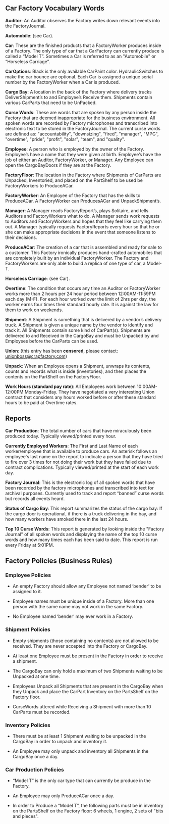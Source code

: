 ## Car Factory Vocabulary Words ##

**Auditor**:  An Auditor observes the Factory writes down relevant events into the FactoryJournal.

**Automobile**: (see Car).

**Car**: These are the finished products that a FactoryWorker produces inside of a Factory.  The only type of car that a CarFactory can currently produce is called a “Model T”.  Sometimes a Car is referred to as an "Automobile" or “Horseless Carriage”.

**CarOptions**:  Black is the only available CarPaint color.  HydraulicSwitches to make the car bounce are optional.  Each Car is assigned a unique serial number by the FactoryWorker when a Car is produced.

**Cargo Bay**:  A location in the back of the Factory where delivery trucks DeliverShipment’s to and Employee’s Receive them. Shipments contain various CarParts that need to be UnPacked.

**Curse Words**:  These are words that are spoken by any person inside the Factory that are deemed inappropriate for the business environment.  All spoken words are recorded by Factory microphones and transcribed into electronic text to be stored in the FactoryJournal.  The current curse words are defined as:  "accountability", "downsizing", "fired", "manager", "MPG", "overtime", "pride", "profit", "solar", "team", and "quality". 

**Employee**:  A person who is employed by the owner of the Factory.  Employee’s have a name that they were given at birth.  Employee’s have the job of either an Auditor, FactoryWorker, or Manager.  Any Employee can open the CargoBayDoors if they are at the Factory.

**FactoryFloor**:  The location in the Factory where Shipments of CarParts are Unpacked, Inventoried, and placed on the PartShelf to be used be FactoryWorkers to ProduceACar.

**FactoryWorker**:  An Employee of the Factory that has the skills to ProduceACar.  A FactoryWorker can ProducesACar and UnpackShipment’s.

**Manager**:  A Manager reads FactoryReport’s, plays Solitaire, and tells Auditors and FactoryWorkers what to do.  A Manager sends work requests to Auditors and FactoryWorkers and hopes that they feel like carrying them out.  A Manager typically requests FactoryReports every hour so that he or she can make appropriate decisions in the event that someone listens to their decisions.

**ProduceACar**:  The creation of a car that is assembled and ready for sale to a customer.  This Factory ironically produces hand-crafted automobiles that are completely built by an individual FactoryWorker.  The Factory and FactoryWorkers are only able to build a replica of one type of car, a Model-T.

**Horseless Carriage**: (see Car).

**Overtime**:  The condition that occurs any time an Auditor or FactoryWorker works more than 2 hours per 24 hour period between 12:00AM-11:59PM each day (M-F).  For each hour worked over the limit of 2hrs per day, the worker earns four times their standard hourly rate.  It is against the law for them to work on weekends.

**Shipment**:  A Shipment is something that is delivered by a vendor’s delivery truck.  A Shipment is given a unique name by the vendor to identify and track it.  All Shipments contain some kind of CarPart(s).  Shipments are delivered to and Received in the CargoBay and must be Unpacked by and Employees before the CarParts can be used.

**Union**:  (this entry has been **censored**, please contact: unionboss@crapfactory.com)

**Unpack**:  When an Employee opens a Shipment, unwraps its contents, counts and records what is inside (inventories), and then places the contents on the PartShelf on the FactoryFloor.

**Work Hours (standard pay rate)**:  All Employees work between 10:00AM-12:00PM Monday-Friday.  They have negotiated a very interesting Union contract that considers any hours worked before or after these standard hours to be paid at Overtime rates.


## Reports ##

**Car Production**:  The total number of cars that have miraculously been produced today.  Typically viewed/printed every hour.

**Currently Employed Workers**:  The First and Last Name of each worker/employee that is available to produce cars.  An asterisk follows an employee's last name on the report to indicate a person that they have tried to fire over 3 times for not doing their work but they have failed due to contract complications.  Typically viewed/printed at the start of each work day.

**Factory Journal**:  This is the electronic log of all spoken words that have been recorded by the factory microphones and transcribed into text for archival purposes.  Currently used to track and report “banned” curse words but records all events heard.

**Status of Cargo Bay**:  This report summarizes the status of the cargo bay:  If the cargo door is operational, if there is a truck delivering in the bay, and how many workers have smoked there in the last 24 hours.

**Top 10 Curse Words**: This report is generated by looking inside the "Factory Journal" of all spoken words and displaying the name of the top 10 curse words and how many times each has been said to date.  This report is run every Friday at 5:01PM.

## Factory Policies (Business Rules) ##

### Employee Policies ###

+ An empty Factory should allow any Employee not named ‘bender’ to be assigned to it.

+ Employee names must be unique inside of a Factory.  More than one person with the same name may not work in the same Factory.

+ No Employee named ‘bender’ may ever work in a Factory.


### Shipment Policies ###

+ Empty shipments (those containing no contents) are not allowed to be received.  They are never accepted into the Factory or CargoBay.

+ At least one Employee must be present in the Factory in order to receive a shipment.

+ The CargoBay can only hold a maximum of two Shipments waiting to be Unpacked at one time.

+ Employees Unpack all Shipments that are present in the CargoBay when they Unpack and place the CarPart Inventory on the PartsShelf on the Factory floor.

+ CurseWords uttered while Receiving a Shipment with more than 10 CarParts must be recorded.

### Inventory Policies ###

+ There must be at least 1 Shipment waiting to be unpacked in the CargoBay in order to unpack and inventory it.

+ An Employee may only unpack and inventory all Shipments in the CargoBay once a day.


### Car Production Policies ###

+ “Model T” is the only car type that can currently be produce in the Factory.

+ An Employee may only ProduceACar once a day.

+ In order to Produce a “Model T”, the following parts must be in inventory on the PartsShelf on the Factory floor: 6 wheels, 1 engine, 2 sets of "bits and pieces".

